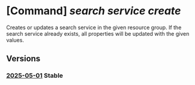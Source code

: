 # [Command] _search service create_

Creates or updates a search service in the given resource group. If the search service already exists, all properties will be updated with the given values.

## Versions

### [2025-05-01](/Resources/mgmt-plane/L3N1YnNjcmlwdGlvbnMve30vcmVzb3VyY2Vncm91cHMve30vcHJvdmlkZXJzL21pY3Jvc29mdC5zZWFyY2gvc2VhcmNoc2VydmljZXMve30=/2025-05-01.xml) **Stable**

<!-- mgmt-plane /subscriptions/{}/resourcegroups/{}/providers/microsoft.search/searchservices/{} 2025-05-01 -->
